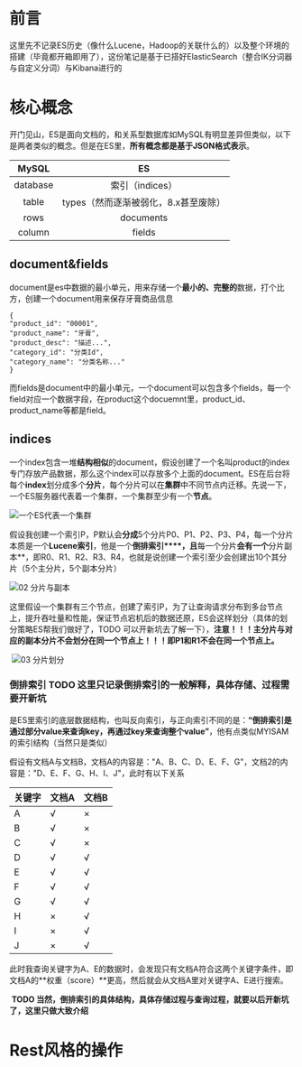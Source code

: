 # 前言

​	这里先不记录ES历史（像什么Lucene，Hadoop的关联什么的）以及整个环境的搭建（毕竟都开箱即用了），这份笔记是基于已搭好ElasticSearch（整合IK分词器与自定义分词）与Kibana进行的

# 核心概念

​	开门见山，ES是面向文档的，和关系型数据库如MySQL有明显差异但类似，以下是两者类似的概念。但是在ES里，**所有概念都是基于JSON格式表示**。

|  MySQL   |                  ES                  |
| :------: | :----------------------------------: |
| database |           索引（indices）            |
|  table   | types（然而逐渐被弱化，8.x甚至废除） |
|   rows   |              documents               |
|  column  |                fields                |

## document&fields

​	document是es中数据的最小单元，用来存储一个**最小的、完整的**数据，打个比方，创建一个document用来保存牙膏商品信息

```
{
"product_id": "00001",
"product_name": "牙膏",
"product_desc": "描述...",
"category_id": "分类Id",
"category_name": "分类名称..."
}
```

​	而fields是document中的最小单元，一个document可以包含多个fields，每一个field对应一个数据字段，在product这个docuemnt里，product_id、product_name等都是field。	

## indices

​	一个index包含一堆**结构相似**的document，假设创建了一个名叫product的index专门存放产品数据，那么这个index可以存放多个上面的document。ES在后台将每个**index**划分成多个**分片**，每个分片可以在**集群**中不同节点内迁移。先说一下，一个ES服务器代表着一个集群，一个集群至少有一个**节点**。

![一个ES代表一个集群](https://user-images.githubusercontent.com/48977889/109619511-d16d7880-7b73-11eb-908d-50d80364f363.png)

​	假设我创建一个索引P，P默认会**分成**5个分片P0、P1、P2、P3、P4，每一个分片本质是一个**Lucene索引**，他是一个**倒排索引****，且**每一个分片**会有一个**分片副本**，即R0、R1、R2、R3、R4，也就是说创建一个索引至少会创建出10个其分片（5个主分片，5个副本分片）

![02 分片与副本](https://user-images.githubusercontent.com/48977889/109620617-0deda400-7b75-11eb-8bf5-839dae7b01d8.png)

​	这里假设一个集群有三个节点，创建了索引P，为了让查询请求分布到多台节点上，提升吞吐量和性能，保证节点宕机后的数据还原，ES会这样划分（具体的划分策略ES帮我们做好了，TODO 可以开新坑去了解一下），**注意！！！主分片与对应的副本分片不会划分在同一个节点上！！！即P1和R1不会在同一个节点上。**

​	![03 分片划分](https://user-images.githubusercontent.com/48977889/109623293-f663ea80-7b77-11eb-9bed-10125e599346.jpg)

### 倒排索引 TODO 这里只记录倒排索引的一般解释，具体存储、过程需要开新坑

​	是ES里索引的底层数据结构，也叫反向索引，与正向索引不同的是：**“倒排索引是通过部分value来查询key，再通过key来查询整个value”**，他有点类似MYISAM的索引结构（当然只是类似）

​	假设有文档A与文档B，文档A的内容是："A、B、C、D、E、F、G"，文档2的内容是："D、E、F、G、H、I、J"，此时有以下关系

| 关键字 | 文档A | 文档B |
| ------ | ----- | ----- |
| A      | √     | ×     |
| B      | √     | ×     |
| C      | √     | ×     |
| D      | √     | √     |
| E      | √     | √     |
| F      | √     | √     |
| G      | √     | √     |
| H      | ×     | √     |
| I      | ×     | √     |
| J      | ×     | √     |

​	此时我查询关键字为A、E的数据时，会发现只有文档A符合这两个关键字条件，即文档A的**权重（score）**更高，然后就会从文档A里对关键字A、E进行搜索。

​	**TODO 当然，倒排索引的具体结构，具体存储过程与查询过程，就要以后开新坑了，这里只做大致介绍**



# Rest风格的操作



